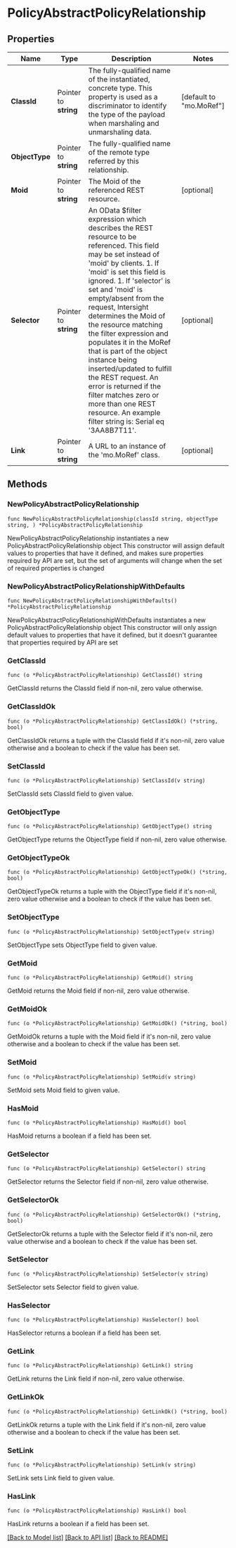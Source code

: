 # PolicyAbstractPolicyRelationship

## Properties

Name | Type | Description | Notes
------------ | ------------- | ------------- | -------------
**ClassId** | Pointer to **string** | The fully-qualified name of the instantiated, concrete type. This property is used as a discriminator to identify the type of the payload when marshaling and unmarshaling data. | [default to "mo.MoRef"]
**ObjectType** | Pointer to **string** | The fully-qualified name of the remote type referred by this relationship. | 
**Moid** | Pointer to **string** | The Moid of the referenced REST resource. | [optional] 
**Selector** | Pointer to **string** | An OData $filter expression which describes the REST resource to be referenced. This field may be set instead of &#39;moid&#39; by clients. 1. If &#39;moid&#39; is set this field is ignored. 1. If &#39;selector&#39; is set and &#39;moid&#39; is empty/absent from the request, Intersight determines the Moid of the resource matching the filter expression and populates it in the MoRef that is part of the object instance being inserted/updated to fulfill the REST request. An error is returned if the filter matches zero or more than one REST resource. An example filter string is: Serial eq &#39;3AA8B7T11&#39;. | [optional] 
**Link** | Pointer to **string** | A URL to an instance of the &#39;mo.MoRef&#39; class. | [optional] 

## Methods

### NewPolicyAbstractPolicyRelationship

`func NewPolicyAbstractPolicyRelationship(classId string, objectType string, ) *PolicyAbstractPolicyRelationship`

NewPolicyAbstractPolicyRelationship instantiates a new PolicyAbstractPolicyRelationship object
This constructor will assign default values to properties that have it defined,
and makes sure properties required by API are set, but the set of arguments
will change when the set of required properties is changed

### NewPolicyAbstractPolicyRelationshipWithDefaults

`func NewPolicyAbstractPolicyRelationshipWithDefaults() *PolicyAbstractPolicyRelationship`

NewPolicyAbstractPolicyRelationshipWithDefaults instantiates a new PolicyAbstractPolicyRelationship object
This constructor will only assign default values to properties that have it defined,
but it doesn't guarantee that properties required by API are set

### GetClassId

`func (o *PolicyAbstractPolicyRelationship) GetClassId() string`

GetClassId returns the ClassId field if non-nil, zero value otherwise.

### GetClassIdOk

`func (o *PolicyAbstractPolicyRelationship) GetClassIdOk() (*string, bool)`

GetClassIdOk returns a tuple with the ClassId field if it's non-nil, zero value otherwise
and a boolean to check if the value has been set.

### SetClassId

`func (o *PolicyAbstractPolicyRelationship) SetClassId(v string)`

SetClassId sets ClassId field to given value.


### GetObjectType

`func (o *PolicyAbstractPolicyRelationship) GetObjectType() string`

GetObjectType returns the ObjectType field if non-nil, zero value otherwise.

### GetObjectTypeOk

`func (o *PolicyAbstractPolicyRelationship) GetObjectTypeOk() (*string, bool)`

GetObjectTypeOk returns a tuple with the ObjectType field if it's non-nil, zero value otherwise
and a boolean to check if the value has been set.

### SetObjectType

`func (o *PolicyAbstractPolicyRelationship) SetObjectType(v string)`

SetObjectType sets ObjectType field to given value.


### GetMoid

`func (o *PolicyAbstractPolicyRelationship) GetMoid() string`

GetMoid returns the Moid field if non-nil, zero value otherwise.

### GetMoidOk

`func (o *PolicyAbstractPolicyRelationship) GetMoidOk() (*string, bool)`

GetMoidOk returns a tuple with the Moid field if it's non-nil, zero value otherwise
and a boolean to check if the value has been set.

### SetMoid

`func (o *PolicyAbstractPolicyRelationship) SetMoid(v string)`

SetMoid sets Moid field to given value.

### HasMoid

`func (o *PolicyAbstractPolicyRelationship) HasMoid() bool`

HasMoid returns a boolean if a field has been set.

### GetSelector

`func (o *PolicyAbstractPolicyRelationship) GetSelector() string`

GetSelector returns the Selector field if non-nil, zero value otherwise.

### GetSelectorOk

`func (o *PolicyAbstractPolicyRelationship) GetSelectorOk() (*string, bool)`

GetSelectorOk returns a tuple with the Selector field if it's non-nil, zero value otherwise
and a boolean to check if the value has been set.

### SetSelector

`func (o *PolicyAbstractPolicyRelationship) SetSelector(v string)`

SetSelector sets Selector field to given value.

### HasSelector

`func (o *PolicyAbstractPolicyRelationship) HasSelector() bool`

HasSelector returns a boolean if a field has been set.

### GetLink

`func (o *PolicyAbstractPolicyRelationship) GetLink() string`

GetLink returns the Link field if non-nil, zero value otherwise.

### GetLinkOk

`func (o *PolicyAbstractPolicyRelationship) GetLinkOk() (*string, bool)`

GetLinkOk returns a tuple with the Link field if it's non-nil, zero value otherwise
and a boolean to check if the value has been set.

### SetLink

`func (o *PolicyAbstractPolicyRelationship) SetLink(v string)`

SetLink sets Link field to given value.

### HasLink

`func (o *PolicyAbstractPolicyRelationship) HasLink() bool`

HasLink returns a boolean if a field has been set.


[[Back to Model list]](../README.md#documentation-for-models) [[Back to API list]](../README.md#documentation-for-api-endpoints) [[Back to README]](../README.md)



